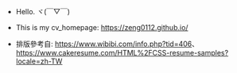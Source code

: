 - Hello. ヾ(￣▽￣)
- This is my cv_homepage: <https://zeng0112.github.io/>

- 排版參考自:  <https://www.wibibi.com/info.php?tid=406>、<https://www.cakeresume.com/HTML%2FCSS-resume-samples?locale=zh-TW>
